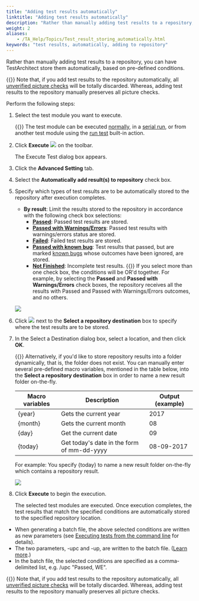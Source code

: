 ```yaml
--- 
title: "Adding test results automatically"
linktitle: "Adding test results automatically"
description: "Rather than manually adding test results to a repository, you can have TestArchitect store them automatically, based on pre-defined conditions."
weight: 2
aliases: 
    - /TA_Help/Topics/Test_result_storing_automatically.html
keywords: "test results, automatically, adding to repository"
---
```


Rather than manually adding test results to a repository, you can have TestArchitect store them automatically, based on pre-defined conditions.

{{<important>}} Note that, if you add test results to the repository automatically, all [unverified picture checks](/user-guide/support/glossary-of-terms/unverified-picture-check) will be totally discarded. Whereas, adding test results to the repository manually preserves all picture checks.

Perform the following steps:

1.  Select the test module you want to execute.

    {{<note>}} The test module can be executed [normally](/user-guide/working-with-test-results/), in a [serial run](/user-guide/working-with-test-results/), or from another test module using the [run test](/automation-guide/action-based-testing-language/built-in-actions/test-support-actions/control-flow/run-test) built-in action.

2.  Click **Execute** ![](/images/TA_Help/Images/btn.TAC_toolbar.Execute.png) on the toolbar.

    The Execute Test dialog box appears.

3.  Click the **Advanced Setting** tab.

4.  Select the **Automatically add result\(s\) to repository** check box.

5.  Specify which types of test results are to be automatically stored to the repository after execution completes.

    -   **By result**: Limit the results stored to the repository in accordance with the following check box selections:
        -   [**Passed**](/user-guide/working-with-test-results/overview/test-result-status): Passed test results are stored.
        -   [**Passed with Warnings/Errors**](/user-guide/working-with-test-results/overview/test-result-status): Passed test results with warnings/errors status are stored.
        -   [**Failed**](/user-guide/working-with-test-results/overview/test-result-status): Failed test results are stored.
        -   [**Passed with known bug**](/user-guide/working-with-test-results/overview/test-result-status): Test results that passed, but are marked [known bugs](/user-guide/projects-and-project-items/project-items/testarchitect-bugs/working-with-known-bugs/) whose outcomes have been ignored, are stored.
        -   [**Not Finished**](/user-guide/working-with-test-results/overview/test-result-status): Incomplete test results.
    {{<tip>}} If you select more than one check box, the conditions will be OR'd together. For example, by selecting the **Passed** and **Passed with Warnings/Errors** check boxes, the repository receives all the results with Passed and Passed with Warnings/Errors outcomes, and no others.

    ![](/images/TA_Help/Images/Execute_test_auto_add_result_to_repo_1.png)

6.  Click ![](/images/TA_Help/Images/btn.browse-ellipsis.01.png) next to the **Select a repository destination** box to specify where the test results are to be stored.

7.  In the Select a Destination dialog box, select a location, and then click **OK**.

    {{<tip>}} Alternatively, if you'd like to store repository results into a folder dynamically, that is, the folder does not exist. You can manually enter several pre-defined macro variables, mentioned in the table below, into the **Select a repository destination** box in order to name a new result folder on-the-fly.

    |Macro variables|Description|Output \(example\)|
    |---------------|-----------|------------------|
    |\{year\}|Gets the current year|2017|
    |\{month\}|Gets the current month|08|
    |\{day\}|Get the current date|09|
    |\{today\}|Get today's date in the form of mm-dd-yyyy|08-09-2017|

    For example: You specify \{today\} to name a new result folder on-the-fly which contains a repository result.

    ![](/images/TA_Help/Images/add_results_to_repo_macros.png)

8.  Click **Execute** to begin the execution.

    The selected test modules are executed. Once execution completes, the test results that match the specified conditions are automatically stored to the specified repository location.


-   When generating a batch file, the above selected conditions are written as new parameters \(see [Executing tests from the command line](/user-guide/test-execution/methods-of-test-execution/executing-tests-from-the-command-line-interface/) for details\).
-   The two parameters, -upc and -up, are written to the batch file. \([Learn more](/user-guide/test-execution/methods-of-test-execution/executing-tests-from-the-command-line-interface/#plentry.paramters_up).\)
-   In the batch file, the selected conditions are specified as a comma-delimited list, e.g. /upc "Passed, WE".

{{<important>}} Note that, if you add test results to the repository automatically, all [unverified picture checks](/user-guide/support/glossary-of-terms/unverified-picture-check) will be totally discarded. Whereas, adding test results to the repository manually preserves all picture checks.



